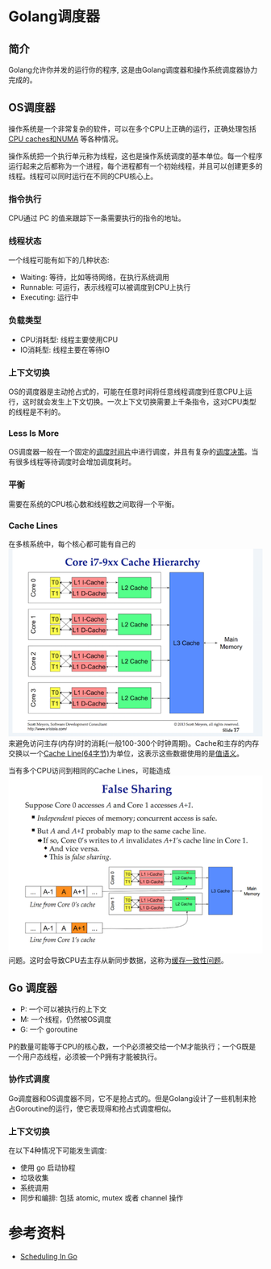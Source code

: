 # Golang调度器 #

## 简介 ##

Golang允许你并发的运行你的程序, 这是由Golang调度器和操作系统调度器协力完成的。

## OS调度器 ##

操作系统是一个非常复杂的软件，可以在多个CPU上正确的运行，正确处理包括[CPU caches和NUMA](http://frankdenneman.nl/2016/07/06/introduction-2016-numa-deep-dive-series/) 等各种情况。

操作系统把一个执行单元称为线程，这也是操作系统调度的基本单位。每一个程序运行起来之后都称为一个进程，每个进程都有一个初始线程，并且可以创建更多的线程。线程可以同时运行在不同的CPU核心上。

### 指令执行 ###

CPU通过 PC 的值来跟踪下一条需要执行的指令的地址。

### 线程状态 ###

一个线程可能有如下的几种状态:

- Waiting: 等待，比如等待网络，在执行系统调用
- Runnable: 可运行，表示线程可以被调度到CPU上执行
- Executing: 运行中

### 负载类型 ###

- CPU消耗型: 线程主要使用CPU
- IO消耗型: 线程主要在等待IO

### 上下文切换 ###

OS的调度器是主动抢占式的，可能在任意时间将任意线程调度到任意CPU上运行，这时就会发生上下文切换。一次上下文切换需要上千条指令，这对CPU类型的线程是不利的。

### Less Is More ###

OS调度器一般在一个固定的[调度时间片](https://lwn.net/Articles/404993/)中进行调度，并且有复杂的[调度决策](https://blog.acolyer.org/2016/04/26/the-linux-scheduler-a-decade-of-wasted-cores/)。当有很多线程等待调度时会增加调度耗时。

### 平衡 ###

需要在系统的CPU核心数和线程数之间取得一个平衡。

### Cache Lines ###

在多核系统中，每个核心都可能有自己的![Cache](../images/go/scheduler100.png)来避免访问主存(内存)时的消耗(一般100-300个时钟周期)。Cache和主存的内存交换以一个[Cache Line(64字节)](https://www.youtube.com/watch?v=WDIkqP4JbkE)为单位，这表示这些数据使用的是[值语义](https://www.ardanlabs.com/blog/2017/06/design-philosophy-on-data-and-semantics.html)。

当有多个CPU访问到相同的Cache Lines，可能造成![False Sharing](../images/go/scheduler101.png)问题。这时会导致CPU去主存从新同步数据，这称为[缓存一致性问题](https://youtu.be/WDIkqP4JbkE)。

## Go 调度器 ##

- P: 一个可以被执行的上下文
- M: 一个线程，仍然被OS调度
- G: 一个 goroutine

P的数量可能等于CPU的核心数，一个P必须被交给一个M才能执行；一个G既是一个用户态线程，必须被一个P拥有才能被执行。

### 协作式调度 ###

Go调度器和OS调度器不同，它不是抢占式的。但是Golang设计了一些机制来抢占Goroutine的运行，使它表现得和抢占式调度相似。

### 上下文切换 ###

在以下4种情况下可能发生调度:

- 使用 go 启动协程
- 垃圾收集
- 系统调用
- 同步和编排: 包括 atomic, mutex 或者 channel 操作


# 参考资料 #

- [Scheduling In Go](https://www.ardanlabs.com/blog/2018/08/scheduling-in-go-part1.html)